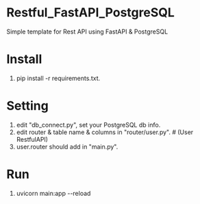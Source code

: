 # Restful_FastAPI_PostgreSQL
Simple template for Rest API using FastAPI &amp; PostgreSQL


# Install 
1. pip install -r requirements.txt.

# Setting
1. edit "db_connect.py", set your PostgreSQL db info.
2. edit router & table name & columns in "router/user.py". # (User RestfulAPI)
3. user.router should add in "main.py". 
   
# Run
1. uvicorn main:app --reload
